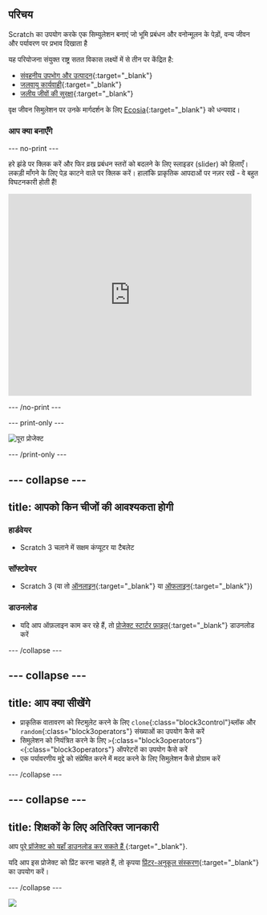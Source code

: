 ## परिचय

Scratch का उपयोग करके एक सिम्युलेशन बनाएं जो भूमि प्रबंधन और वनोन्मूलन के पेड़ों, वन्य जीवन और पर्यावरण पर प्रभाव दिखाता है

यह परियोजना संयुक्त राष्ट्र सतत विकास लक्ष्यों में से तीन पर केंद्रित है:

+ [संवहनीय उपभोग और उत्पादन](https://www.undp.org/sustainable-development-goals#responsible-consumption-and-production){:target="_blank"}
+ [जलवायु कार्यवाही](https://www.undp.org/sustainable-development-goals#climate-action){:target="_blank"}
+ [जलीय जीवों की सुरक्षा](https://www.undp.org/sustainable-development-goals#below-water){:target="_blank"}

वृक्ष जीवन सिमुलेशन पर उनके मार्गदर्शन के लिए [Ecosia](https://www.ecosia.org){:target="_blank"} को धन्यवाद।

### आप क्या बनाएँगे

--- no-print ---

हरे झंडे पर क्लिक करें और फिर व्रख प्रबंधन स्तरों को बदलने के लिए स्लाइडर (slider) को हिलाएँ। लकड़ी माँगने के लिए पेड़ काटने वाले पर क्लिक करें। हालांकि प्राकृतिक आपदाओं पर नज़र रखें - वे बहुत विघटनकारी होती हैं!

<div class="scratch-preview">
  <iframe src="https://scratch.mit.edu/projects/431800781/embed" allowtransparency="true" width="485" height="402" frameborder="0" scrolling="no" allowfullscreen></iframe>
</div>

--- /no-print ---

--- print-only ---

![पूरा प्रोजेक्ट](images/showcase_static.png)

--- /print-only ---

--- collapse ---
---
title: आपको किन चीजों की आवश्यकता होगी
---

### हार्डवेयर

+ Scratch 3 चलाने में सक्षम कंप्यूटर या टैबलेट

### सॉफ्टवेयर

+ Scratch 3 (या तो [ऑनलाइन](https://scratch.mit.edu/){:target="_blank"} या [ऑफलाइन](https://scratch.mit.edu/download){:target="_blank"})

### डाउनलोड

+ यदि आप ऑफ़लाइन काम कर रहे हैं, तो [प्रोजेक्ट स्टार्टर फ़ाइल](https://rpf.io/p/en/tree-life-simulator-go){:target="_blank"} डाउनलोड करें

--- /collapse ---

--- collapse ---
---
title: आप क्या सीखेंगे
---

+ प्राकृतिक वातावरण को स्टिमुलेट करने के लिए `clone`{:class="block3control"}ब्लॉक और `random`{:class="block3operators"} संख्याओं का उपयोग कैसे करें
+ सिमुलेशन को नियंत्रित करने के लिए `>`{:class="block3operators"} `<`{:class="block3operators"} ऑपरेटरों का उपयोग कैसे करें
+ एक पर्यावरणीय मुद्दे को संप्रेषित करने में मदद करने के लिए सिमुलेशन कैसे प्रोग्राम करें

--- /collapse ---

--- collapse ---
---
title: शिक्षकों के लिए अतिरिक्त जानकारी
---

आप [पूरे प्रॉजेक्ट को यहाँ डाउनलोड कर सकते हैं ](https://rpf.io/p/en/tree-life-simulator-get){:target="_blank"}.

यदि आप इस प्रोजेक्ट को प्रिंट करना चाहते हैं, तो कृपया [प्रिंटर-अनुकूल संस्करण](https://projects.raspberrypi.org/en/projects/tree-life-simulator/print){:target="_blank"} का उपयोग करें।

--- /collapse ---

![](http://code.org/api/hour/begin_rp_tree.png)